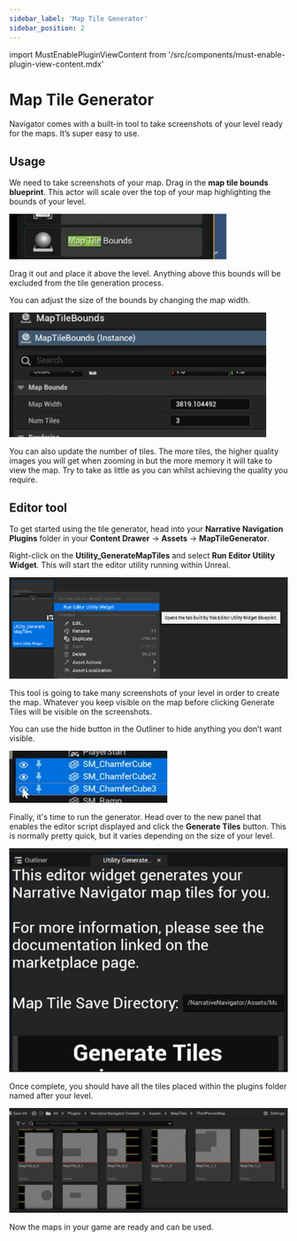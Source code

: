 ```yaml
---
sidebar_label: 'Map Tile Generator'
sidebar_position: 2
---
```

import MustEnablePluginViewContent from '/src/components/must-enable-plugin-view-content.mdx'

# Map Tile Generator

Navigator comes with a built-in tool to take screenshots of your level ready for the maps. It’s super easy to use.

## Usage

We need to take screenshots of your map. Drag in the **map tile bounds blueprint**. This actor will scale over the top of your map highlighting the bounds of your level.

![map-tile-bounds.png](/img/navigator/map-tile-bounds.png)

Drag it out and place it above the level. Anything above this bounds will be excluded from the tile generation process.

You can adjust the size of the bounds by changing the map width.

![map-tile-bounds-details.png](/img/navigator/map-tile-bounds-details.png)

You can also update the number of tiles. The more tiles, the higher quality images you will get when zooming in but the more memory it will take to view the map. Try to take as little as you can whilst achieving the quality you require.

## Editor tool

To get started using the tile generator, head into your **Narrative Navigation Plugins** folder in your **Content Drawer** -> **Assets** -> **MapTileGenerator**.

<MustEnablePluginViewContent />

Right-click on the **Utility_GenerateMapTiles** and select **Run Editor Utility Widget**. This will start the editor utility running within Unreal.

![run-editor-utility.png](/img/navigator/run-editor-utility.png)

This tool is going to take many screenshots of your level in order to create the map. Whatever you keep visible on the map before clicking Generate Tiles will be visible on the screenshots. 

You can use the hide button in the Outliner to hide anything you don’t want visible.

![hide_capture_actors.png](/img/navigator/hide_capture_actors.png)

Finally, it's time to run the generator. Head over to the new panel that enables the editor script displayed and click the **Generate Tiles** button. This is normally pretty quick, but it varies depending on the size of your level.

![generate-tiles-button.png](/img/navigator/generate-tiles-button.png)

Once complete, you should have all the tiles placed within the plugins folder named after your level.

![generated-tiles.png](/img/navigator/generated-tiles.png)

Now the maps in your game are ready and can be used.

